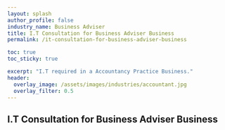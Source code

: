 ```yaml
---
layout: splash 
author_profile: false 
industry_name: Business Adviser
title: I.T Consultation for Business Adviser Business
permalink: /it-consultation-for-business-adviser-business

toc: true
toc_sticky: true

excerpt: "I.T required in a Accountancy Practice Business."
header:
  overlay_image: /assets/images/industries/accountant.jpg
  overlay_filter: 0.5 
---
```


## I.T Consultation for Business Adviser Business